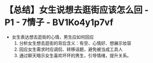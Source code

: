 # 【总结】女生说想去逛街应该怎么回 - P1 - 7情子 - BV1Ko4y1p7vf

-   女生表达想去逛街的心情，男生应如何回应
    1.  分析女生想去逛街的背后含义：有空、心情好、想展示妆容
    2.  回应女生需求时应调侃、转移话题，避免被当成工具人
    3.  通过聊天暗示女生喜欢坏坏的男生，引导情绪，提升关系。